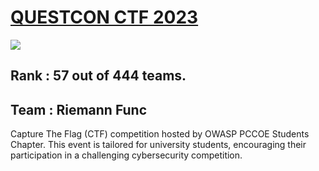 # [QUESTCON CTF 2023](https://ctftime.org/event/2141)

![](https://ctftime.org/media/cache/03/70/037024ea0fe8490166ea633cadaff230.png)

## Rank    : **57** out of 444 teams.

## Team    : Riemann Func

Capture The Flag (CTF) competition hosted by OWASP PCCOE Students Chapter. This event is tailored for university students, encouraging their participation in a challenging cybersecurity competition.